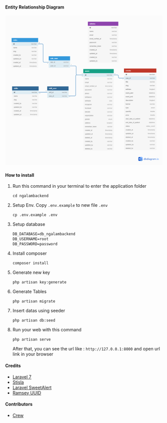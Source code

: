 #### Entity Relationship Diagram
[![ERD](https://github.com/ngalambackend/ngalambackend/blob/develop/ngalambackend-erd.png)](https://github.com/ngalambackend/ngalambackend/blob/develop/ngalambackend-erd.png)

#### How to install
1. Run this command in your terminal to enter the application folder
	```
	cd ngalambackend
    ```
2. Setup Env. Copy `.env.example` to new file `.env`
    ```
    cp .env.example .env
    ```
3. Setup database
    ```
    DB_DATABASE=db_ngalambackend
    DB_USERNAME=root
    DB_PASSWORD=password
    ```
4. Install composer
	```
	composer install
	```
5. Generate new key
    ```
    php artisan key:generate
    ```
6. Generate Tables
	```
	php artisan migrate
    ```
7. Insert datas using seeder 
    ```
    php artisan db:seed
    ```
8. Run your web with this command
    ```
    php artisan serve
    ```
    After that, you can see the url like : `http://127.0.0.1:8000` and open url link in your browser

#### Credits
* [Laravel 7](https://laravel.com/docs/7.x "Laravel 7")
* [Stisla](https://getstisla.com/ "Stisla")
* [Laravel SweetAlert](https://github.com/uxweb/sweet-alert "Laravel SweetAlert")
* [Ramsey UUID](https://github.com/ramsey/uuid "Ramsey UUID")

#### Contributors
* [Crew](https://github.com/orgs/ngalambackend/teams/crew/members "Crew")
